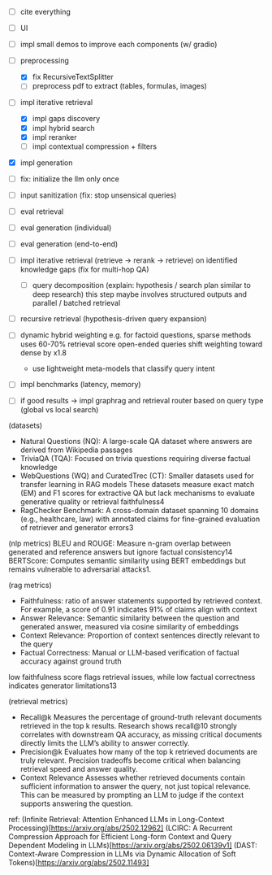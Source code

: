 

- [ ] cite everything
- [ ] UI
- [ ] impl small demos to improve each components (w/ gradio)

- [ ] preprocessing
    - [x] fix RecursiveTextSplitter
    - [ ] preprocess pdf to extract (tables, formulas, images)

- [ ] impl iterative retrieval
    - [x] impl gaps discovery
    - [x] impl hybrid search
    - [x] impl reranker
    - [ ] impl contextual compression + filters

- [x] impl generation

- [ ] fix: initialize the llm only once

- [ ] input sanitization (fix: stop unsensical queries)
- [ ] eval retrieval
- [ ] eval generation (individual)
- [ ] eval generation (end-to-end)

- [ ] impl iterative retrieval (retrieve -> rerank -> retrieve) on identified knowledge gaps
    (fix for multi-hop QA)
    - [ ] query decomposition (explain: hypothesis / search plan similar to deep research)
    this step maybe involves structured outputs and parallel / batched retrieval
- [ ] recursive retrieval (hypothesis-driven query expansion)
- [ ] dynamic hybrid weighting
    e.g. for factoid questions, sparse methods uses 60-70% retrieval score
    open-ended queries shift weighting toward dense by x1.8
    - use lightweight meta-models that classify query intent
- [ ] impl benchmarks (latency, memory)
- [ ] if good results -> impl graphrag and retrieval router based on query type (global vs local search)

(datasets)
- Natural Questions (NQ): A large-scale QA dataset where answers are derived from Wikipedia passages
- TriviaQA (TQA): Focused on trivia questions requiring diverse factual knowledge
- WebQuestions (WQ) and CuratedTrec (CT): Smaller datasets used for transfer learning in RAG models
These datasets measure exact match (EM) and F1 scores for extractive QA but lack mechanisms to evaluate generative quality or retrieval faithfulness4
- RagChecker Benchmark: A cross-domain dataset spanning 10 domains (e.g., healthcare, law) with annotated claims for fine-grained evaluation of retriever and generator errors3

(nlp metrics)
BLEU and ROUGE: Measure n-gram overlap between generated and reference answers but ignore factual consistency14
BERTScore: Computes semantic similarity using BERT embeddings but remains vulnerable to adversarial attacks1.

(rag metrics)
- Faithfulness: ratio of answer statements supported by retrieved context.
    For example, a score of 0.91 indicates 91% of claims align with context
- Answer Relevance: Semantic similarity between the question and generated answer,
    measured via cosine similarity of embeddings
- Context Relevance: Proportion of context sentences directly relevant to the query
- Factual Correctness: Manual or LLM-based verification of factual accuracy against ground truth

low faithfulness score flags retrieval issues, while low factual correctness indicates generator limitations13

(retrieval metrics)
- Recall@k
  Measures the percentage of ground-truth relevant documents retrieved in the top k results.
  Research shows recall@10 strongly correlates with downstream QA accuracy, as missing critical documents directly limits the LLM’s ability to answer correctly.
- Precision@k
  Evaluates how many of the top k retrieved documents are truly relevant.
  Precision tradeoffs become critical when balancing retrieval speed and answer quality.
- Context Relevance
  Assesses whether retrieved documents contain sufficient information to answer the query, not just topical relevance.
  This can be measured by prompting an LLM to judge if the context supports answering the question.



ref:
(Infinite Retrieval: Attention Enhanced LLMs in Long-Context Processing)[https://arxiv.org/abs/2502.12962]
(LCIRC: A Recurrent Compression Approach for Efficient Long-form Context and Query Dependent Modeling in LLMs)[https://arxiv.org/abs/2502.06139v1]
(DAST: Context-Aware Compression in LLMs via Dynamic Allocation of Soft Tokens)[https://arxiv.org/abs/2502.11493]
